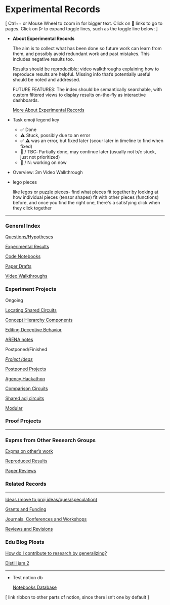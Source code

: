 # Experimental Records

[ Ctrl++ or Mouse Wheel to zoom in for bigger text. Click on 📄 links to go to pages. Click on ▷ to expand toggle lines, such as the toggle line below: ]

- **About Experimental Records**
    
    The aim is to collect what has been done so future work can learn from them, and possibly avoid redundant work and past mistakes. This includes negative results too. 
    
    Results should be reproducible; video walkthroughs explaining how to reproduce results are helpful. Missing info that’s potentially useful should be noted and addressed. 
    
    FUTURE FEATURES: The index should be semantically searchable, with custom filtered views to display results on-the-fly as interactive dashboards.
    
    [More About Experimental Records](Experimental%20Records%2033ca6dad981343abb00a974a6c4e3607/More%20About%20Experimental%20Records%204574ef1621034988a2371bf3cca93c35.md)
    
- Task emoji legend key
    - ✅ Done
    - ⚠️ Stuck, possibly due to an error
    - ✅ ⚠️  was an error, but fixed later (scour later in timeline to find when fixed)
    - 🐣 / TBC: Partially done, may continue later (usually not b/c stuck, just not prioritized)
    - 🔧 / N: working on now
- Overview: 3m Video Walkthrough
- lego pieces
    
    like legos or puzzle pieces- find what pieces fit together by looking at how individual pieces (tensor shapes) fit with other pieces (functions) before, and once you find the right one, there's a satisfying click when they click together
    

---

### **General Index**

[Questions/Hypotheses](Experimental%20Records%2033ca6dad981343abb00a974a6c4e3607/Questions%20Hypotheses%2087e989748e1942dfa05a7d90433f2e40.md)

[Experimental Results](Experimental%20Records%2033ca6dad981343abb00a974a6c4e3607/Experimental%20Results%208545f5a36448499c934d8659ba08d2c1.md)

[Code Notebooks](Experimental%20Records%2033ca6dad981343abb00a974a6c4e3607/Code%20Notebooks%20432b45bb746f43eabf4172f69d384f8a.md)

[Paper Drafts](Experimental%20Records%2033ca6dad981343abb00a974a6c4e3607/Paper%20Drafts%20c8403ec170204b3aa40fd28465a5635d.md)

[Video Walkthroughs](Experimental%20Records%2033ca6dad981343abb00a974a6c4e3607/Video%20Walkthroughs%20e4dccce9803c48ea858e70157e62a701.md)

### Experiment Projects

Ongoing

[Locating Shared Circuits](Experimental%20Records%2033ca6dad981343abb00a974a6c4e3607/Locating%20Shared%20Circuits%2045e3959d9536467ba08a6f99a756df79.md)

[Concept Hierarchy Components](Experimental%20Records%2033ca6dad981343abb00a974a6c4e3607/Concept%20Hierarchy%20Components%201a3f902d677c4593b7eebfe4009cd3c0.md)

[Editing Deceptive Behavior](Experimental%20Records%2033ca6dad981343abb00a974a6c4e3607/Editing%20Deceptive%20Behavior%208e01703d090b40ddbbb9ed25baec5b60.md)

[ARENA notes](Experimental%20Records%2033ca6dad981343abb00a974a6c4e3607/ARENA%20notes%201a8ff2624cff486e9d91b13139420026.md)

Postponed/Finished

[_Project Ideas_](Experimental%20Records%2033ca6dad981343abb00a974a6c4e3607/_Project%20Ideas_%205d516ef4cb104f8fa0397ff0793ae0d4.md)

[Postponed Projects](Experimental%20Records%2033ca6dad981343abb00a974a6c4e3607/Postponed%20Projects%20a8d1660ad8394f389d9ec0d01d070b02.md)

[Agency Hackathon](Experimental%20Records%2033ca6dad981343abb00a974a6c4e3607/Agency%20Hackathon%2005fccdfc9f064cd7acad0c68fa76603d.md)

[Comparison Circuits ](Experimental%20Records%2033ca6dad981343abb00a974a6c4e3607/Comparison%20Circuits%20c1d0ec7e43214760b4062ae4cdc0cd6b.md)

[Shared adj circuits](Experimental%20Records%2033ca6dad981343abb00a974a6c4e3607/Shared%20adj%20circuits%202d73069926fc41ea9ce744e05de33103.md)

[Modular](Experimental%20Records%2033ca6dad981343abb00a974a6c4e3607/Modular%20525eda602e234affa006bdc27456c483.md)

### Proof Projects

---

### Expms from Other Research Groups

[Expms on other’s work](Experimental%20Records%2033ca6dad981343abb00a974a6c4e3607/Expms%20on%20other%E2%80%99s%20work%2020fe4166597c45ed844fbdff1d2bb956.md)

[Reproduced Results](Experimental%20Records%2033ca6dad981343abb00a974a6c4e3607/Reproduced%20Results%20deca1fcd683a483d9b9b2400dcc83c5e.md)

[Paper Reviews](Experimental%20Records%2033ca6dad981343abb00a974a6c4e3607/Paper%20Reviews%2031600f21f02f4cde91ef54082d46600e.md)

### Related Records

---

[Ideas (move to proj ideas/ques/speculation)](Experimental%20Records%2033ca6dad981343abb00a974a6c4e3607/Ideas%20(move%20to%20proj%20ideas%20ques%20speculation)%2018dcd2cbad7f4bcc987f62409f8f23af.md) 

[Grants and Funding](Experimental%20Records%2033ca6dad981343abb00a974a6c4e3607/Grants%20and%20Funding%208d6ff0f6c1f24db0a1b09acaf24dcb67.md)

[Journals, Conferences and Workshops](Experimental%20Records%2033ca6dad981343abb00a974a6c4e3607/Journals,%20Conferences%20and%20Workshops%206812ab43707a406c9fabad42b60342ee.md)

[Reviews and Revisions](Experimental%20Records%2033ca6dad981343abb00a974a6c4e3607/Reviews%20and%20Revisions%20a50f6c11143a4df5b0cbf3957a5acf72.md)

### Edu Blog Plosts

[How do I contribute to research by generalizing?](Experimental%20Records%2033ca6dad981343abb00a974a6c4e3607/How%20do%20I%20contribute%20to%20research%20by%20generalizing%20c4f3e5041f4b4d68babb9949873ec2c6.md)

[Distill jam 2](Experimental%20Records%2033ca6dad981343abb00a974a6c4e3607/Distill%20jam%202%2003752a34b2ae4ab797f699100e202246.md)

---

- Test notion db
    
    [Notebooks Database](Experimental%20Records%2033ca6dad981343abb00a974a6c4e3607/Notebooks%20Database%20196af7e228ab46f8803dafb2688ea296.csv)
    

[ link ribbon to other parts of notion, since there isn’t one by default ]